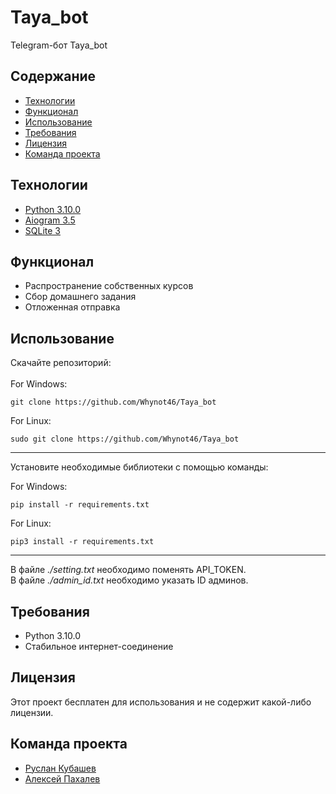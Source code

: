 # Taya_bot
Telegram-бот Taya_bot
<br>

## Содержание
- [Технологии](#технологии)
- [Функционал](#функционал)
- [Использование](#использование)
- [Требования](#требования)
- [Лицензия](#лицензия)
- [Команда проекта](#команда-проекта)
## Технологии
- [Python 3.10.0](https://www.python.org/downloads/release/python-3100/)
- [Aiogram 3.5](https://docs.aiogram.dev/en/dev-3.x/)
- [SQLite 3](https://docs.python.org/3/library/sqlite3.html)
## Функционал
- Распространение собственных курсов
- Сбор домашнего задания
- Отложенная отправка
## Использование
Скачайте репозиторий:
<br>
<br>
For Windows:
```
git clone https://github.com/Whynot46/Taya_bot
```
For Linux:
```
sudo git clone https://github.com/Whynot46/Taya_bot
```
<hr>
Установите необходимые библиотеки с помощью команды:
<br>

For Windows:

```
pip install -r requirements.txt
```
For Linux:
```
pip3 install -r requirements.txt
```
<hr>
В файле  <i>./setting.txt </i> необходимо поменять API_TOKEN.
<br>
В файле  <i>./admin_id.txt </i> необходимо указать ID админов.
<br>

## Требования
- Python 3.10.0
- Стабильное интернет-соединение

## Лицензия
Этот проект бесплатен для использования и не содержит какой-либо лицензии.
## Команда проекта
- [Руслан Кубашев](https://github.com/l01ack)
- [Алексей Пахалев](https://github.com/Whynot46)
